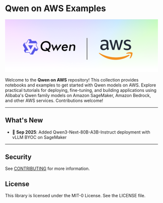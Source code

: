 # Qwen on AWS Examples

![qwen-on-aws](images/logo.png)

Welcome to the **Qwen on AWS** repository! This collection provides notebooks and examples to get started with Qwen models on AWS. Explore practical tutorials for deploying, fine-tuning, and building applications using Alibaba's Qwen family models on Amazon SageMaker, Amazon Bedrock, and other AWS services. Contributions welcome!

---------
## What's New

- 🎉 **Sep 2025**: Added Qwen3-Next-80B-A3B-Instruct deployment with vLLM BYOC on SageMaker

---------
## Security

See [CONTRIBUTING](CONTRIBUTING.md#security-issue-notifications) for more information.

## License

This library is licensed under the MIT-0 License. See the LICENSE file.

